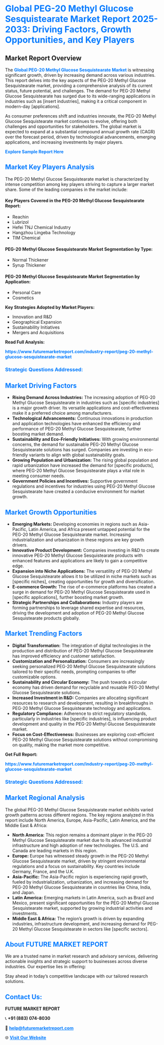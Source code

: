 <h1 style="color: #007BFF;">Global PEG-20 Methyl Glucose Sesquistearate Market Report 2025-2033: Driving Factors, Growth Opportunities, and Key Players</h1>

<section id="overview">
<h2>Market Report Overview</h2>
<p>The <a href="https://www.futuremarketreport.com/industry-report/peg-20-methyl-glucose-sesquistearate-market" style="color: #007BFF; text-decoration: none;"><strong>Global PEG-20 Methyl Glucose Sesquistearate Market</strong></a> is witnessing significant growth, driven by increasing demand across various industries. This report delves into the key aspects of the PEG-20 Methyl Glucose Sesquistearate market, providing a comprehensive analysis of its current status, future potential, and challenges. The demand for PEG-20 Methyl Glucose Sesquistearate has surged due to its wide-ranging applications in industries such as [insert industries], making it a critical component in modern-day [applications].</p>
<p>As consumer preferences shift and industries innovate, the PEG-20 Methyl Glucose Sesquistearate market continues to evolve, offering both challenges and opportunities for stakeholders. The global market is expected to expand at a substantial compound annual growth rate (CAGR) over the forecast period, driven by technological advancements, emerging applications, and increasing investments by major players.</p>
</section>

<section id="overview">
<p><a href="https://www.futuremarketreport.com/request-sample/reportId=57182" style="color: #007BFF; text-decoration: none;"><strong>Explore Sample Report Here</strong></a></p>
</section>

<section id="key-players">
<h2 style="color: #007BFF;">Market Key Players Analysis</h2>
<p>The PEG-20 Methyl Glucose Sesquistearate market is characterized by intense competition among key players striving to capture a larger market share. Some of the leading companies in the market include:</p>
<h4>Key Players Covered in the PEG-20 Methyl Glucose Sesquistearate Report:</h4>
<ul><li>Reachin</li><li>Lubrizol</li><li>Hefei TNJ Chemical Industry</li><li>Hangzhou Lingeba Technology</li><li>TIM Chemical</li></ul>
<h4>PEG-20 Methyl Glucose Sesquistearate Market Segmentation by Type:</h4>
<ul><li>Normal Thickener</li><li>Syrup Thickener</li></ul>

<h4>PEG-20 Methyl Glucose Sesquistearate Market Segmentation by Application:</h4>
<ul><li>Personal Care</li><li>Cosmetics</li></ul>
<p><strong>Key Strategies Adopted by Market Players:</strong></p>
<ul>
<li>Innovation and R&D</li>
<li>Geographical Expansion</li>
<li>Sustainability Initiatives</li>
<li>Mergers and Acquisitions</li>
</ul>
</section>

<section>
<p><strong>Read Full Analysis: </strong></p><a href="https://www.futuremarketreport.com/industry-report/peg-20-methyl-glucose-sesquistearate-market" style="color: #007BFF; text-decoration: none;"><strong>https://www.futuremarketreport.com/industry-report/peg-20-methyl-glucose-sesquistearate-market</strong></a>
<h3 style="color: #007BFF;">Strategic Questions Addressed:</h3>
</section>

<section id="driving-factors">
<h2 style="color: #007BFF;">Market Driving Factors</h2>
<ul>
<li><strong>Rising Demand Across Industries:</strong> The increasing adoption of PEG-20 Methyl Glucose Sesquistearate in industries such as [specific industries] is a major growth driver. Its versatile applications and cost-effectiveness make it a preferred choice among manufacturers.</li>
<li><strong>Technological Advancements:</strong> Continuous innovations in production and application technologies have enhanced the efficiency and performance of PEG-20 Methyl Glucose Sesquistearate, further boosting market demand.</li>
<li><strong>Sustainability and Eco-Friendly Initiatives:</strong> With growing environmental concerns, the demand for sustainable PEG-20 Methyl Glucose Sesquistearate solutions has surged. Companies are investing in eco-friendly variants to align with global sustainability goals.</li>
<li><strong>Growing Population and Urbanization:</strong> The rising global population and rapid urbanization have increased the demand for [specific products], where PEG-20 Methyl Glucose Sesquistearate plays a vital role in meeting consumer needs.</li>
<li><strong>Government Policies and Incentives:</strong> Supportive government regulations and incentives for industries using PEG-20 Methyl Glucose Sesquistearate have created a conducive environment for market growth.</li>
</ul>
</section>

<section id="growth-opportunities">
<h2 style="color: #007BFF;">Market Growth Opportunities</h2>
<ul>
<li><strong>Emerging Markets:</strong> Developing economies in regions such as Asia-Pacific, Latin America, and Africa present untapped potential for the PEG-20 Methyl Glucose Sesquistearate market. Increasing industrialization and urbanization in these regions are key growth drivers.</li>
<li><strong>Innovative Product Development:</strong> Companies investing in R&D to create innovative PEG-20 Methyl Glucose Sesquistearate products with enhanced features and applications are likely to gain a competitive edge.</li>
<li><strong>Expansion into Niche Applications:</strong> The versatility of PEG-20 Methyl Glucose Sesquistearate allows it to be utilized in niche markets such as [specific niches], creating opportunities for growth and diversification.</li>
<li><strong>E-commerce Growth:</strong> The rise of e-commerce platforms has created a surge in demand for PEG-20 Methyl Glucose Sesquistearate used in [specific applications], further boosting market growth.</li>
<li><strong>Strategic Partnerships and Collaborations:</strong> Industry players are forming partnerships to leverage shared expertise and resources, driving the development and adoption of PEG-20 Methyl Glucose Sesquistearate products globally.</li>
</ul>
</section>

<section id="trending-factors">
<h2 style="color: #007BFF;">Market Trending Factors</h2>
<ul>
<li><strong>Digital Transformation:</strong> The integration of digital technologies in the production and distribution of PEG-20 Methyl Glucose Sesquistearate has improved efficiency and customer satisfaction.</li>
<li><strong>Customization and Personalization:</strong> Consumers are increasingly seeking personalized PEG-20 Methyl Glucose Sesquistearate solutions tailored to their specific needs, prompting companies to offer customizable options.</li>
<li><strong>Sustainability and Circular Economy:</strong> The push towards a circular economy has driven demand for recyclable and reusable PEG-20 Methyl Glucose Sesquistearate solutions.</li>
<li><strong>Increased Investment in R&D:</strong> Companies are allocating significant resources to research and development, resulting in breakthroughs in PEG-20 Methyl Glucose Sesquistearate technology and applications.</li>
<li><strong>Regulatory Compliance:</strong> Adherence to strict regulatory standards, particularly in industries like [specific industries], is influencing product development and quality in the PEG-20 Methyl Glucose Sesquistearate market.</li>
<li><strong>Focus on Cost-Effectiveness:</strong> Businesses are exploring cost-efficient PEG-20 Methyl Glucose Sesquistearate solutions without compromising on quality, making the market more competitive.</li>
</ul>
</section>

<section>
<p><strong>Get Full Report: </strong></p><a href="https://www.futuremarketreport.com/industry-report/peg-20-methyl-glucose-sesquistearate-market" style="color: #007BFF; text-decoration: none;"><strong>https://www.futuremarketreport.com/industry-report/peg-20-methyl-glucose-sesquistearate-market</strong></a>
<h3 style="color: #007BFF;">Strategic Questions Addressed:</h3>
</section>


<section id="regional-analysis">
<h2 style="color: #007BFF;">Market Regional Analysis</h2>
<p>The global PEG-20 Methyl Glucose Sesquistearate market exhibits varied growth patterns across different regions. The key regions analyzed in this report include North America, Europe, Asia-Pacific, Latin America, and the Middle East & Africa:</p>
<ul>
<li><strong>North America:</strong> This region remains a dominant player in the PEG-20 Methyl Glucose Sesquistearate market due to its advanced industrial infrastructure and high adoption of new technologies. The U.S. and Canada are leading markets in this region.</li>
<li><strong>Europe:</strong> Europe has witnessed steady growth in the PEG-20 Methyl Glucose Sesquistearate market, driven by stringent environmental regulations and a focus on sustainability. Key countries include Germany, France, and the U.K.</li>
<li><strong>Asia-Pacific:</strong> The Asia-Pacific region is experiencing rapid growth, fueled by industrialization, urbanization, and increasing demand for PEG-20 Methyl Glucose Sesquistearate in countries like China, India, and Japan.</li>
<li><strong>Latin America:</strong> Emerging markets in Latin America, such as Brazil and Mexico, present significant opportunities for the PEG-20 Methyl Glucose Sesquistearate market, supported by growing industrial activities and investments.</li>
<li><strong>Middle East & Africa:</strong> The region’s growth is driven by expanding industries, infrastructure development, and increasing demand for PEG-20 Methyl Glucose Sesquistearate in sectors like [specific sectors].</li>
</ul>
</section>

<footer>
<h2 style="color: #007BFF;">About FUTURE MARKET REPORT</h2>
<p>We are a trusted name in market research and advisory services, delivering actionable insights and strategic support to businesses across diverse industries. Our expertise lies in offering:</p>

<p>Stay ahead in today’s competitive landscape with our tailored research solutions.</p>

<h2 style="color: #007BFF;">Contact Us:</h2>
<p><strong>FUTURE MARKET REPORT</strong></p>
<p>📞 <strong>+91 (883) 074-8030</strong></p>
<p>📧 <strong><a href="mailto:help@futuremarketreport.com" style="color: #007BFF;">help@futuremarketreport.com</a></strong></p>
<p>🌐 <strong><a href="https://www.futuremarketreport.com/" style="color: #007BFF;">Visit Our Website</a></strong></p>
</footer>